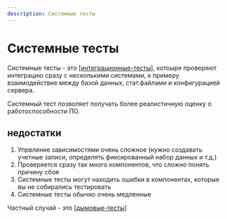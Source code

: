 ```yaml
---
description: Системные тесты
---
```

# Системные тесты

Системные тесты - это [[интеграционные-тесты]], котоыре проверяют интеграцию сразу с несколькими системами, к примеру взаимодействие между базой данных, стат.файлами и конфигурацией сервера.

Системный тест позволяет получать более реалистичную оценку о работоспособности ПО.

## недостатки

1. Упрвление зависимостями очень сложное (нужно создавать учетные записи, определять фиксированный набор данных и т.д.)
2. Проверяется сразу так много компонентов, что сложно понять причину сбоя
3. Системные тесты могут находить ошибки в компонентах, которые вы не собирались тестировать
4. Системные тесты обычно очень медленные

Частный случай - это [[дымовые-тесты]]

[//begin]: # "Autogenerated link references for markdown compatibility"
[интеграционные-тесты]: интеграционные-тесты "Интеграционные тесты"
[дымовые-тесты]: дымовые-тесты "Дымовые тесты"
[//end]: # "Autogenerated link references"